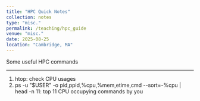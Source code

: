 ```yaml
---
title: "HPC Quick Notes"
collection: notes
type: "misc."
permalink: /teaching/hpc_guide
venue: "misc."
date: 2025-08-25
location: "Cambridge, MA"
---
```


Some useful HPC commands

---

1. htop: check CPU usages
2.  ps -u "$USER" -o pid,ppid,%cpu,%mem,etime,cmd --sort=-%cpu | head -n 11: top 11 CPU occupying commands by you

